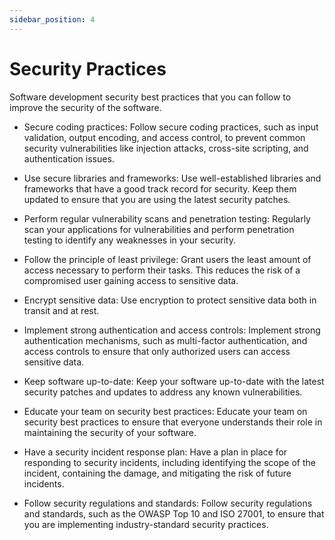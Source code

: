 ```yaml
---
sidebar_position: 4
---
```


# Security Practices

Software development security best practices that you can follow to improve the security of the software.

- Secure coding practices: Follow secure coding practices, such as input validation, output encoding, and access control, to prevent common security vulnerabilities like injection attacks, cross-site scripting, and authentication issues.

- Use secure libraries and frameworks: Use well-established libraries and frameworks that have a good track record for security. Keep them updated to ensure that you are using the latest security patches.

- Perform regular vulnerability scans and penetration testing: Regularly scan your applications for vulnerabilities and perform penetration testing to identify any weaknesses in your security.

- Follow the principle of least privilege: Grant users the least amount of access necessary to perform their tasks. This reduces the risk of a compromised user gaining access to sensitive data.

- Encrypt sensitive data: Use encryption to protect sensitive data both in transit and at rest.

- Implement strong authentication and access controls: Implement strong authentication mechanisms, such as multi-factor authentication, and access controls to ensure that only authorized users can access sensitive data.

- Keep software up-to-date: Keep your software up-to-date with the latest security patches and updates to address any known vulnerabilities.

- Educate your team on security best practices: Educate your team on security best practices to ensure that everyone understands their role in maintaining the security of your software.

- Have a security incident response plan: Have a plan in place for responding to security incidents, including identifying the scope of the incident, containing the damage, and mitigating the risk of future incidents.

- Follow security regulations and standards: Follow security regulations and standards, such as the OWASP Top 10 and ISO 27001, to ensure that you are implementing industry-standard security practices.
